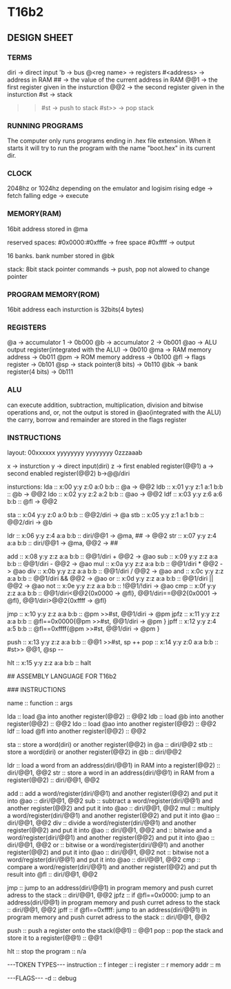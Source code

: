 # T16b2

## DESIGN SHEET

### TERMS

diri          -> direct input
'b            -> bus
@\<reg name>   -> registers
\#\<address>    -> address in RAM
\##            -> the value of the current address in RAM
@@1           -> the first register given in the insturction
@@2           -> the second register given in the insturction
\#st           -> stack
>>#st         -> push to stack
\#st>>         -> pop stack

### RUNNING PROGRAMS

The computer only runs programs ending in .hex file extension.
When it starts it will try to run the program with the name "boot.hex" in its current dir.

### CLOCK

2048hz or 1024hz depending on the emulator and logisim
rising edge  -> fetch
falling edge -> execute

### MEMORY(RAM)

16bit address
stored in @ma

reserved spaces:
\#0x0000:#0xfffe -> free space
\#0xffff         -> output

16 banks. bank number stored in @bk

stack:
8bit stack pointer
commands -> push, pop
not alowed to change pointer

### PROGRAM MEMORY(ROM)

16bit address
each insturction is 32bits(4 bytes)

### REGISTERS

@a   -> accumulator 1                                  -> 0b000
@b   -> accumulator 2                                  -> 0b001
@ao  -> ALU output register(integrated with the ALU)   -> 0b010
@ma  -> RAM memory address                             -> 0b011
@pm  -> ROM memory address                             -> 0b100
@fl  -> flags register                                 -> 0b101
@sp  -> stack pointer(8 bits)                          -> 0b110
@bk  -> bank register(4 bits)                          -> 0b111

### ALU

can execute addition, subtraction, multiplication, division and bitwise operations and, or, not
the output is stored in @ao(integrated with the ALU)
the carry, borrow and remainder are stored in the flags register

### INSTRUCTIONS

layout:
00xxxxxx yyyyyyyy yyyyyyyy 0zzzaaab

x -> insturction  y -> direct input(diri)  z -> first enabled register(@@1)  a -> second enabled register(@@2)  b->@@/diri

insturctions:
lda   ::  x:00 y:y z:0 a:0 b:b ::  @a -> @@2 
ldb   ::  x:01 y:y z:1 a:1 b:b ::  @b -> @@2
ldo   ::  x:02 y:y z:2 a:2 b:b ::  @ao -> @@2
ldf   ::  x:03 y:y z:6 a:6 b:b ::  @fl -> @@2

sta   ::  x:04 y:y z:0 a:0 b:b ::  @@2/diri -> @a
stb   ::  x:05 y:y z:1 a:1 b:b ::  @@2/diri -> @b

ldr   ::  x:06 y:y z:4 a:a b:b ::  diri/@@1 -> @ma, ## -> @@2
str   ::  x:07 y:y z:4 a:a b:b ::  diri/@@1 -> @ma, @@2 -> ##

add   ::  x:08 y:y z:z a:a b:b ::  @@1/diri + @@2 -> @ao
sub   ::  x:09 y:y z:z a:a b:b ::  @@1/diri - @@2 -> @ao
mul   ::  x:0a y:y z:z a:a b:b ::  @@1/diri * @@2 -> @ao
div   ::  x:0b y:y z:z a:a b:b ::  @@1/diri / @@2 -> @ao
and   ::  x:0c y:y z:z a:a b:b ::  @@1/diri && @@2 -> @ao
or    ::  x:0d y:y z:z a:a b:b ::  @@1/diri || @@2 -> @ao
not   ::  x:0e y:y z:z a:a b:b ::  !@@1/!diri -> @ao
cmp   ::  x:0f y:y z:z a:a b:b ::  @@1/diri<@@2{0x0000 -> @fl}, @@1/diri==@@2{0x0001 -> @fl}, @@1/diri>@@2{0xffff -> @fl}

jmp   ::  x:10 y:y z:z a:a b:b ::  @pm >>#st, @@1/diri -> @pm 
jpfz  ::  x:11 y:y z:z a:a b:b ::  @fl==0x0000{@pm >>#st, @@1/diri -> @pm }
jpff  ::  x:12 y:y z:4 a:5 b:b ::  @fl==0xffff{@pm >>#st, @@1/diri -> @pm }

push  ::  x:13 y:y z:z a:a b:b ::  @@1 >>#st, sp ++
pop   ::  x:14 y:y z:0 a:a b:b ::  #st>> @@1, @sp --

hlt   ::  x:15 y:y z:z a:a b:b ::  halt

\## ASSEMBLY LANGUAGE FOR T16b2

\### INSTRUCTIONS

name  :: function                                                                                           :: args

lda   :: load @a into another register(@@2)                                                                 :: @@2
ldb   :: load @b into another register(@@2)                                                                 :: @@2
ldo   :: load @ao into another register(@@2)                                                                :: @@2
ldf   :: load @fl into another register(@@2)                                                                :: @@2

sta   :: store a word(diri) or another register(@@2) in @a                                                  :: diri/@@2
stb   :: store a word(diri) or another register(@@2) in @b                                                  :: diri/@@2

ldr   :: load a word from an address(diri/@@1) in RAM into a register(@@2)                                  :: diri/@@1, @@2
str   :: store a word in an address(diri/@@1) in RAM from a register(@@2)                                   :: diri/@@1, @@2

add   :: add a word/register(diri/@@1) and another register(@@2) and put it into @ao                        :: diri/@@1, @@2
sub   :: subtract a word/register(diri/@@1) and another register(@@2) and put it into @ao                   :: diri/@@1, @@2
mul   :: multiply a word/register(diri/@@1) and another register(@@2) and put it into @ao                   :: diri/@@1, @@2
div   :: divide a word/register(diri/@@1) and another register(@@2) and put it into @ao                     :: diri/@@1, @@2
and   :: bitwise and a word/register(diri/@@1) and another register(@@2) and put it into @ao                :: diri/@@1, @@2
or    :: bitwise or a word/register(diri/@@1) and another register(@@2) and put it into @ao                 :: diri/@@1, @@2
not   :: bitwise not a word/register(diri/@@1) and put it into @ao                                          :: diri/@@1, @@2
cmp   :: compare a word/register(diri/@@1) and another register(@@2) and put th result into @fl             :: diri/@@1, @@2

jmp   :: jump to an address(diri/@@1) in program memory and push curret adress to the stack                 :: diri/@@1, @@2
jpfz  :: if @fl==0x0000: jump to an address(diri/@@1) in program memory and push curret adress to the stack :: diri/@@1, @@2
jpff  :: if @fl==0xffff: jump to an address(diri/@@1) in program memory and push curret adress to the stack :: diri/@@1, @@2

push  :: push a register onto the stack(@@1)                                                                :: @@1
pop   :: pop the stack and store it to a register(@@1)                                                      :: @@1

hlt   :: stop the program                                                                                   :: n/a

---TOKEN TYPES---
instruction :: f
integer     :: i
register    :: r
memory addr :: m

---FLAGS---
-d :: debug
